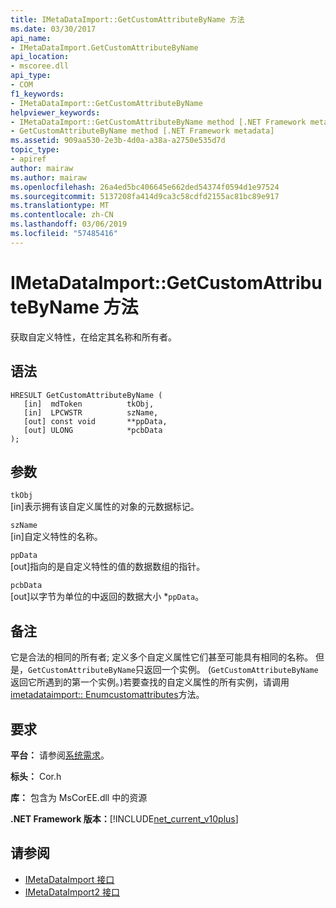 ```yaml
---
title: IMetaDataImport::GetCustomAttributeByName 方法
ms.date: 03/30/2017
api_name:
- IMetaDataImport.GetCustomAttributeByName
api_location:
- mscoree.dll
api_type:
- COM
f1_keywords:
- IMetaDataImport::GetCustomAttributeByName
helpviewer_keywords:
- IMetaDataImport::GetCustomAttributeByName method [.NET Framework metadata]
- GetCustomAttributeByName method [.NET Framework metadata]
ms.assetid: 909aa530-2e3b-4d0a-a38a-a2750e535d7d
topic_type:
- apiref
author: mairaw
ms.author: mairaw
ms.openlocfilehash: 26a4ed5bc406645e662ded54374f0594d1e97524
ms.sourcegitcommit: 5137208fa414d9ca3c58cdfd2155ac81bc89e917
ms.translationtype: MT
ms.contentlocale: zh-CN
ms.lasthandoff: 03/06/2019
ms.locfileid: "57485416"
---
```

# <a name="imetadataimportgetcustomattributebyname-method"></a>IMetaDataImport::GetCustomAttributeByName 方法
获取自定义特性，在给定其名称和所有者。  
  
## <a name="syntax"></a>语法  
  
```  
HRESULT GetCustomAttributeByName (  
   [in]  mdToken          tkObj,  
   [in]  LPCWSTR          szName,  
   [out] const void       **ppData,  
   [out] ULONG            *pcbData  
);  
```  
  
## <a name="parameters"></a>参数  
 `tkObj`  
 [in]表示拥有该自定义属性的对象的元数据标记。  
  
 `szName`  
 [in]自定义特性的名称。  
  
 `ppData`  
 [out]指向的是自定义特性的值的数据数组的指针。  
  
 `pcbData`  
 [out]以字节为单位的中返回的数据大小 *`ppData`。  
  
## <a name="remarks"></a>备注  
 它是合法的相同的所有者; 定义多个自定义属性它们甚至可能具有相同的名称。 但是，`GetCustomAttributeByName`只返回一个实例。 (`GetCustomAttributeByName`返回它所遇到的第一个实例。)若要查找的自定义属性的所有实例，请调用[imetadataimport:: Enumcustomattributes](../../../../docs/framework/unmanaged-api/metadata/imetadataimport-enumcustomattributes-method.md)方法。  
  
## <a name="requirements"></a>要求  
 **平台：** 请参阅[系统需求](../../../../docs/framework/get-started/system-requirements.md)。  
  
 **标头：** Cor.h  
  
 **库：** 包含为 MsCorEE.dll 中的资源  
  
 **.NET Framework 版本：**[!INCLUDE[net_current_v10plus](../../../../includes/net-current-v10plus-md.md)]  
  
## <a name="see-also"></a>请参阅
- [IMetaDataImport 接口](../../../../docs/framework/unmanaged-api/metadata/imetadataimport-interface.md)
- [IMetaDataImport2 接口](../../../../docs/framework/unmanaged-api/metadata/imetadataimport2-interface.md)
